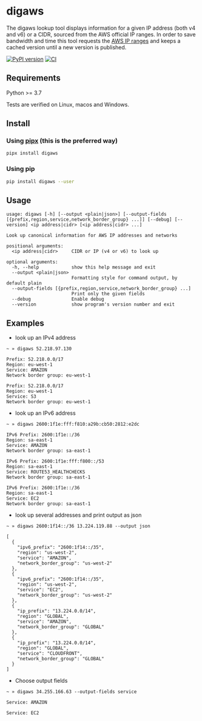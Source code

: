 # digaws

The digaws lookup tool displays information for a given IP address (both v4 and v6) or a CIDR, sourced from the AWS official IP ranges.
In order to save bandwidth and time this tool requests the [AWS IP ranges](https://ip-ranges.amazonaws.com/ip-ranges.json) and keeps
a cached version until a new version is published.

[![PyPI version](https://badge.fury.io/py/digaws.svg)](https://pypi.org/project/digaws/)
[![CI](https://github.com/dcarrillo/digaws/workflows/CI/badge.svg)](https://github.com/dcarrillo/digaws/actions)

## Requirements

Python >= 3.7

Tests are verified on Linux, macos and Windows.

## Install

### Using [pipx](https://pypa.github.io/pipx/#install-pipx) (this is the preferred way)

```bash
pipx install digaws
```

### Using pip

```bash
pip install digaws --user
```

## Usage

```text
usage: digaws [-h] [--output <plain|json>] [--output-fields [{prefix,region,service,network_border_group} ...]] [--debug] [--version] <ip address|cidr> [<ip address|cidr> ...]

Look up canonical information for AWS IP addresses and networks

positional arguments:
  <ip address|cidr>     CIDR or IP (v4 or v6) to look up

optional arguments:
  -h, --help            show this help message and exit
  --output <plain|json>
                        Formatting style for command output, by default plain
  --output-fields [{prefix,region,service,network_border_group} ...]
                        Print only the given fields
  --debug               Enable debug
  --version             show program's version number and exit
```

## Examples

- look up an IPv4 address

```text
~ » digaws 52.218.97.130

Prefix: 52.218.0.0/17
Region: eu-west-1
Service: AMAZON
Network border group: eu-west-1

Prefix: 52.218.0.0/17
Region: eu-west-1
Service: S3
Network border group: eu-west-1
```

- look up an IPv6 address

```text
~ » digaws 2600:1f1e:fff:f810:a29b:cb50:2812:e2dc

IPv6 Prefix: 2600:1f1e::/36
Region: sa-east-1
Service: AMAZON
Network border group: sa-east-1

IPv6 Prefix: 2600:1f1e:fff:f800::/53
Region: sa-east-1
Service: ROUTE53_HEALTHCHECKS
Network border group: sa-east-1

IPv6 Prefix: 2600:1f1e::/36
Region: sa-east-1
Service: EC2
Network border group: sa-east-1
```

- look up several addresses and print output as json

```text
~ » digaws 2600:1f14::/36 13.224.119.88 --output json

[
  {
    "ipv6_prefix": "2600:1f14::/35",
    "region": "us-west-2",
    "service": "AMAZON",
    "network_border_group": "us-west-2"
  },
  {
    "ipv6_prefix": "2600:1f14::/35",
    "region": "us-west-2",
    "service": "EC2",
    "network_border_group": "us-west-2"
  },
  {
    "ip_prefix": "13.224.0.0/14",
    "region": "GLOBAL",
    "service": "AMAZON",
    "network_border_group": "GLOBAL"
  },
  {
    "ip_prefix": "13.224.0.0/14",
    "region": "GLOBAL",
    "service": "CLOUDFRONT",
    "network_border_group": "GLOBAL"
  }
]
```

- Choose output fields

```text
~ » digaws 34.255.166.63 --output-fields service

Service: AMAZON

Service: EC2

```
